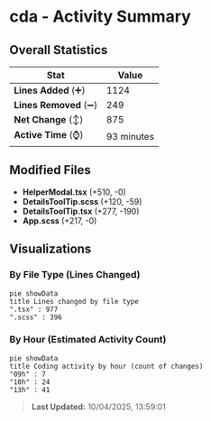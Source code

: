 # cda - Activity Summary 

## Overall Statistics

| Stat                   | Value                                                             |
| ---------------------- | ----------------------------------------------------------------- |
| **Lines Added** (➕)   | 1124                                          |
| **Lines Removed** (➖) | 249                                        |
| **Net Change** (↕)    | 875                |
| **Active Time** (⌚)   | 93 minutes |


## Modified Files
- **HelperModal.tsx** (+510, -0)
- **DetailsToolTip.scss** (+120, -59)
- **DetailsToolTip.tsx** (+277, -190)
- **App.scss** (+217, -0)

## Visualizations

### By File Type (Lines Changed)

```mermaid
pie showData
title Lines changed by file type
".tsx" : 977
".scss" : 396
```

### By Hour (Estimated Activity Count)

```mermaid
pie showData
title Coding activity by hour (count of changes)
"09h" : 7
"10h" : 24
"13h" : 41
```


> **Last Updated:** 10/04/2025, 13:59:01